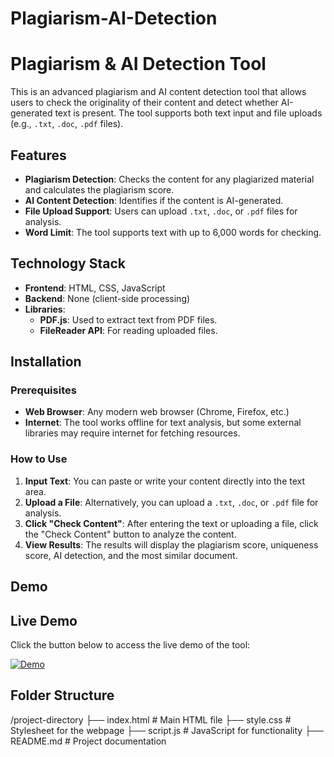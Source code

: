 # Plagiarism-AI-Detection

# Plagiarism & AI Detection Tool

This is an advanced plagiarism and AI content detection tool that allows users to check the originality of their content and detect whether AI-generated text is present. The tool supports both text input and file uploads (e.g., `.txt`, `.doc`, `.pdf` files).

## Features

- **Plagiarism Detection**: Checks the content for any plagiarized material and calculates the plagiarism score.
- **AI Content Detection**: Identifies if the content is AI-generated.
- **File Upload Support**: Users can upload `.txt`, `.doc`, or `.pdf` files for analysis.
- **Word Limit**: The tool supports text with up to 6,000 words for checking.

## Technology Stack

- **Frontend**: HTML, CSS, JavaScript
- **Backend**: None (client-side processing)
- **Libraries**:
  - **PDF.js**: Used to extract text from PDF files.
  - **FileReader API**: For reading uploaded files.

## Installation

### Prerequisites

- **Web Browser**: Any modern web browser (Chrome, Firefox, etc.)
- **Internet**: The tool works offline for text analysis, but some external libraries may require internet for fetching resources.

### How to Use

1. **Input Text**: You can paste or write your content directly into the text area.
2. **Upload a File**: Alternatively, you can upload a `.txt`, `.doc`, or `.pdf` file for analysis.
3. **Click "Check Content"**: After entering the text or uploading a file, click the "Check Content" button to analyze the content.
4. **View Results**: The results will display the plagiarism score, uniqueness score, AI detection, and the most similar document.

## Demo

## Live Demo
Click the button below to access the live demo of the tool:

[![Demo](https://img.shields.io/badge/Demo-Live-blue?style=for-the-badge&logo=github)](https://ayushgorlawar.github.io/Plagiarism-AI-Detection/)



## Folder Structure
/project-directory 
├── index.html # Main HTML file 
├── style.css # Stylesheet for the webpage 
├── script.js # JavaScript for functionality 
├── README.md # Project documentation

